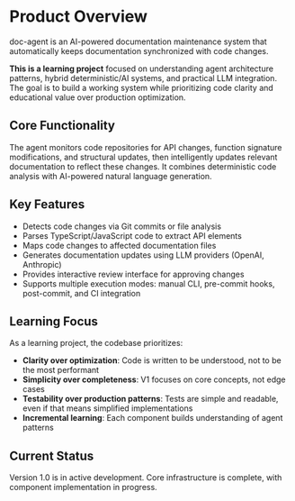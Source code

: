 # Product Overview

doc-agent is an AI-powered documentation maintenance system that automatically keeps documentation synchronized with code changes.

**This is a learning project** focused on understanding agent architecture patterns, hybrid deterministic/AI systems, and practical LLM integration. The goal is to build a working system while prioritizing code clarity and educational value over production optimization.

## Core Functionality

The agent monitors code repositories for API changes, function signature modifications, and structural updates, then intelligently updates relevant documentation to reflect these changes. It combines deterministic code analysis with AI-powered natural language generation.

## Key Features

- Detects code changes via Git commits or file analysis
- Parses TypeScript/JavaScript code to extract API elements
- Maps code changes to affected documentation files
- Generates documentation updates using LLM providers (OpenAI, Anthropic)
- Provides interactive review interface for approving changes
- Supports multiple execution modes: manual CLI, pre-commit hooks, post-commit, and CI integration

## Learning Focus

As a learning project, the codebase prioritizes:
- **Clarity over optimization**: Code is written to be understood, not to be the most performant
- **Simplicity over completeness**: V1 focuses on core concepts, not edge cases
- **Testability over production patterns**: Tests are simple and readable, even if that means simplified implementations
- **Incremental learning**: Each component builds understanding of agent patterns

## Current Status

Version 1.0 is in active development. Core infrastructure is complete, with component implementation in progress.
